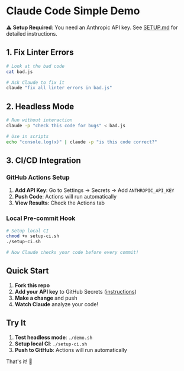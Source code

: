 # Claude Code Simple Demo

⚠️ **Setup Required**: You need an Anthropic API key. See [SETUP.md](SETUP.md) for detailed instructions.

## 1. Fix Linter Errors

```bash
# Look at the bad code
cat bad.js

# Ask Claude to fix it
claude "fix all linter errors in bad.js"
```

## 2. Headless Mode

```bash
# Run without interaction
claude -p "check this code for bugs" < bad.js

# Use in scripts
echo "console.log(x)" | claude -p "is this code correct?"
```

## 3. CI/CD Integration

### GitHub Actions Setup

1. **Add API Key**: Go to Settings → Secrets → Add `ANTHROPIC_API_KEY`
2. **Push Code**: Actions will run automatically
3. **View Results**: Check the Actions tab

### Local Pre-commit Hook
```bash
# Setup local CI
chmod +x setup-ci.sh
./setup-ci.sh

# Now Claude checks your code before every commit!
```

## Quick Start

1. **Fork this repo**
2. **Add your API key** to GitHub Secrets ([instructions](SETUP.md))
3. **Make a change** and push
4. **Watch Claude** analyze your code!

## Try It

1. **Test headless mode**: `./demo.sh`
2. **Setup local CI**: `./setup-ci.sh`
3. **Push to GitHub**: Actions will run automatically

That's it! 🎉 